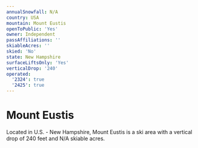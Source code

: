 ```yaml
---
annualSnowfall: N/A
country: USA
mountain: Mount Eustis
openToPublic: 'Yes'
owner: Independent
passAffiliations: ''
skiableAcres: ''
skied: 'No'
state: New Hampshire
surfaceLiftsOnly: 'Yes'
verticalDrop: '240'
operated:
  '2324': true
  '2425': true
---
```



# Mount Eustis

Located in U.S. - New Hampshire, Mount Eustis is a ski area with a vertical drop of 240 feet and N/A skiable acres.
